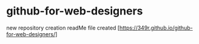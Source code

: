 # github-for-web-designers
new repository creation
readMe file created [https://349r.github.io/github-for-web-designers/]

